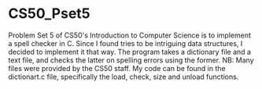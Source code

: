 # CS50_Pset5
Problem Set 5 of CS50's Introduction to Computer Science is to implement a spell checker in C.
Since I found tries to be intriguing data structures, I decided to implement it that way.
The program takes a dictionary file and a text file, and checks the latter on spelling errors using the former.
NB: Many files were provided by the CS50 staff. 
My code can be found in the dictionart.c file, specifically the load, check, size and unload functions.
